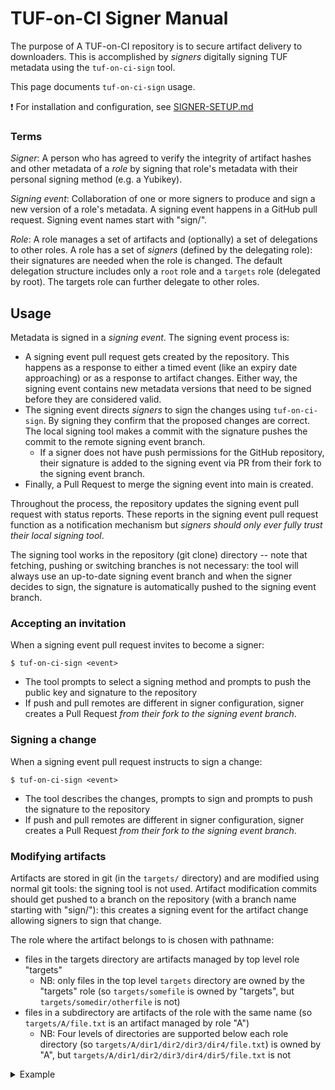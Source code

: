 # TUF-on-CI Signer Manual

The purpose of A TUF-on-CI repository is to secure artifact delivery to
downloaders. This is accomplished by _signers_ digitally signing TUF metadata using
the `tuf-on-ci-sign` tool.

This page documents `tuf-on-ci-sign` usage.

:exclamation: For installation and configuration, see [SIGNER-SETUP.md](SIGNER-SETUP.md)

### Terms

_Signer_: A person who has agreed to verify the integrity of artifact hashes and other
metadata of a _role_ by signing that role's metadata with their personal signing method
(e.g. a Yubikey).

_Signing event_: Collaboration of one or more signers to produce and sign a new version of
a role's metadata. A signing event happens in a GitHub pull request. Signing event names
start with "sign/".

_Role_: A role manages a set of artifacts and (optionally) a set of delegations to other
roles. A role has a set of _signers_ (defined by the delegating role): their signatures
are needed when the role is changed.
The default delegation structure includes only a `root` role and a `targets`
role (delegated by root). The targets role can further delegate to other roles.

## Usage

Metadata is signed in a _signing event_. The signing event process is:
* A signing event pull request gets created by the repository. This happens as a
  response to either a timed event (like an expiry date approaching) or as a response to
  artifact changes. Either way, the signing event contains new metadata versions that
  need to be signed before they are considered valid.
* The signing event directs _signers_ to sign the changes using `tuf-on-ci-sign`. By
  signing they confirm that the proposed changes are correct. The local signing tool
  makes a commit with the signature pushes the commit to the remote signing event branch.
  * If a signer does not have push permissions for the GitHub repository, their signature
    is added to the signing event via PR from their fork to the signing event branch.
* Finally, a Pull Request to merge the signing event into main is created.

Throughout the process, the repository updates the signing event pull request with status
reports. These reports in the signing event pull request function as a notification
mechanism but *signers should only ever fully trust their local signing tool*.

The signing tool works in the repository (git clone) directory -- note that
fetching, pushing or switching branches is not necessary: the tool will always use an
up-to-date signing event branch and when the signer decides to sign, the signature is
automatically pushed to the signing event branch.

### Accepting an invitation

When a signing event pull request invites to become a signer:
```shell
$ tuf-on-ci-sign <event>
```
* The tool prompts to select a signing method and prompts to push the public key
  and signature to the repository
* If push and pull remotes are different in signer configuration, signer creates a
  Pull Request _from their fork to the signing event branch_.

### Signing a change

When a signing event pull request instructs to sign a change:
```shell
$ tuf-on-ci-sign <event>
```
* The tool describes the changes, prompts to sign and prompts to push the signature to
  the repository
* If push and pull remotes are different in signer configuration, signer creates a
  Pull Request _from their fork to the signing event branch_.


### Modifying artifacts

Artifacts are stored in git (in the `targets/` directory) and are modified using normal
git tools: the signing tool is not used. Artifact modification commits should get pushed to a
branch on the repository (with a branch name starting with "sign/"): this creates a signing
event for the artifact change allowing signers to sign that change.

The role where the artifact belongs to is chosen with pathname:
* files in the targets directory are artifacts managed by top level role "targets"
    * NB: only files in the top level `targets` directory are owned by the "targets" role
      (so `targets/somefile` is owned by "targets", but `targets/somedir/otherfile` is not)
* files in a subdirectory are artifacts of the role with the same name (so
  `targets/A/file.txt` is an artifact managed by role "A")
    * NB: Four levels of directories are supported below each role directory
     (so `targets/A/dir1/dir2/dir3/dir4/file.txt`) is owned by "A", but
     `targets/A/dir1/dir2/dir3/dir4/dir5/file.txt` is not

<details>
  <summary>Example</summary>

  Artifact changes are committed into a signing event branch using git:
  ```shell
  # Add a new artifact managed by top level role targets
  $ git fetch && git switch -c sign/add-a-target origin/main
  $ echo "artifact" > targets/file1.txtv
  $ git add targets/file1.txt
  $ git commit -m "New artifact file1.txt, managed by targets"

  # Pushing the branch starts a signing event: Repository will create a new metadata
  # version for the role and signers can then review and sign that version.
  $ git push origin sign/add-a-target
  ```

  After the signing event is created, signers can follow instructions to sign the changes.
</details>
